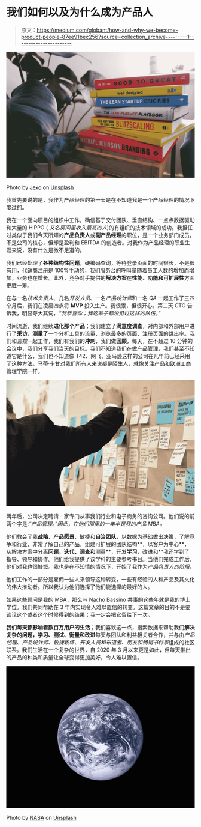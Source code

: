 # 我们如何以及为什么成为产品人

> 原文：<https://medium.com/globant/how-and-why-we-become-product-people-87ee91bec256?source=collection_archive---------1----------------------->

![](img/a50772a0992fde3f91c515cc616c3005.png)

Photo by [Jexo](https://unsplash.com/@jexo?utm_source=unsplash&utm_medium=referral&utm_content=creditCopyText) on [Unsplash](https://unsplash.com/s/photos/product-management?utm_source=unsplash&utm_medium=referral&utm_content=creditCopyText)

我首先要说的是，我作为产品经理的第一天是在不知道我是一个产品经理的情况下度过的。

我在一个面向项目的组织中工作，确信基于交付团队、垂直结构、一点点数据驱动和大量的 HiPPO ( *又名房间里收入最高的人*)的有组织的技术领域的成功。我担任过类似于我们今天所知的**产品负责人**或**副产品经理**的职位，是一个业务部门成员，不是公司的核心，但却是盈利和 EBITDA 的创造者。对我作为产品经理的职业生涯来说，没有什么是微不足道的。

我们已经处理了**各种结构性问题**，硬编码查询，等待登录页面的时间很长，不是很有用，代销商注册是 100%手动的，我们服务台的呼叫量随着员工人数的增加而增加，业务也在增长。此外，竞争对手提供的**解决方案**在**性能、功能和可扩展性**方面更胜一筹。

在与一名*技术负责人*、几名*开发人员*、一名*产品设计师*和一名 *QA* 一起工作了三四个月后，我们在凌晨四点将 **MVP** 投入生产。我很累，但很开心。第二天 CTO 告诉我，明显夸大其词，*“我恭喜你；我这辈子都没见过这样的队伍。”*

时间流逝，我们继续**进化那个产品**；我们建立了**满意度调查**，对内部和外部用户进行了**采访**，**测量了**一个分析工具的流量、浏览最多的页面、注册页面的跳出率。我们和*吉拉*一起工作，我们有我们的**冲刺**，我们做**回顾**，每天，在不超过 10 分钟的会议中，我们分享我们当天的目标。我们不知道我们在做产品管理，我们甚至不知道它是什么，我们也不知道像 T42、网飞、亚马逊这样的公司在几年前已经采用了这种方法。马蒂·卡甘对我们所有人来说都是陌生人，就像关注产品和欧洲工商管理学院一样。

![](img/9ead45827906b324e1a1b9e8ebc0f4d2.png)

两年后，公司决定聘请一家专门从事我们行业和电子商务的咨询公司。他们说的前两个字是:*“产品管理。”因此，在他们那里的一年半是我的产品 MBA。*

他们教会了我**战略**、**产品愿景**、敏捷和**自治团队**，以数据为基础做出决策，了解竞争和行业，非常了解自己的产品，组建可扩展的团队结构**，以客户为中心**，从解决方案中分离**问题，迭代、调查和**测量**，开发**学习**，改进和**我还学到了指导、领导和协作。他们给我提供了该学科的主要参考书目。当他们完成工作后，他们对我也很慷慨。我也是在不知情的情况下，开始了我作为*产品负责人的阶段。*

他们工作的一部分是雇佣一些人来领导这种转变，一些有经验的人和产品及其文化的伟大推动者。所以我认为他们选择了他们能选择的最好的人。

如果这些顾问是我的 MBA，那么与 Nacho Bassino 共事的这些年就是我的博士学位。我们共同帮助在 3 年内实现令人难以置信的转变。这篇文章的目的不是要谈论这个或者这个时候得到的结果；我一定会把它留给下一次。

**我们每天都影响着数百万用户的生活**；我们喜欢这一点，搜索数据来帮助我们**解决复杂的问题，学习、测试、衡量和改进**每天与团队和利益相关者合作，并与由*产品经理、产品设计师、敏捷教练、开发人员和布道者、朋友和畅销书作家*组成的社区联系。我们生活在一个复杂的世界，自 2020 年 3 月以来更是如此，但每天推出的产品的种类和质量让全球变得更加美好，令人难以置信。

![](img/d43ef912ad5ea4560b279049a0dbf709.png)

Photo by [NASA](https://unsplash.com/@nasa?utm_source=unsplash&utm_medium=referral&utm_content=creditCopyText) on [Unsplash](https://unsplash.com/s/photos/earth?utm_source=unsplash&utm_medium=referral&utm_content=creditCopyText)